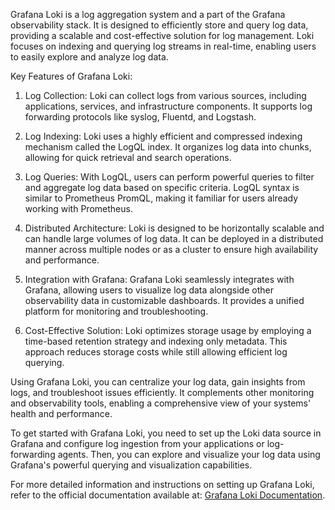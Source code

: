Grafana Loki is a log aggregation system and a part of the Grafana observability stack. It is designed to efficiently store and query log data, providing a scalable and cost-effective solution for log management. Loki focuses on indexing and querying log streams in real-time, enabling users to easily explore and analyze log data.

Key Features of Grafana Loki:

1. Log Collection: Loki can collect logs from various sources, including applications, services, and infrastructure components. It supports log forwarding protocols like syslog, Fluentd, and Logstash.
    
2. Log Indexing: Loki uses a highly efficient and compressed indexing mechanism called the LogQL index. It organizes log data into chunks, allowing for quick retrieval and search operations.
    
3. Log Queries: With LogQL, users can perform powerful queries to filter and aggregate log data based on specific criteria. LogQL syntax is similar to Prometheus PromQL, making it familiar for users already working with Prometheus.
    
4. Distributed Architecture: Loki is designed to be horizontally scalable and can handle large volumes of log data. It can be deployed in a distributed manner across multiple nodes or as a cluster to ensure high availability and performance.
    
5. Integration with Grafana: Grafana Loki seamlessly integrates with Grafana, allowing users to visualize log data alongside other observability data in customizable dashboards. It provides a unified platform for monitoring and troubleshooting.
    
6. Cost-Effective Solution: Loki optimizes storage usage by employing a time-based retention strategy and indexing only metadata. This approach reduces storage costs while still allowing efficient log querying.
    

Using Grafana Loki, you can centralize your log data, gain insights from logs, and troubleshoot issues efficiently. It complements other monitoring and observability tools, enabling a comprehensive view of your systems' health and performance.

To get started with Grafana Loki, you need to set up the Loki data source in Grafana and configure log ingestion from your applications or log-forwarding agents. Then, you can explore and visualize your log data using Grafana's powerful querying and visualization capabilities.

For more detailed information and instructions on setting up Grafana Loki, refer to the official documentation available at: [Grafana Loki Documentation](https://grafana.com/docs/loki/).